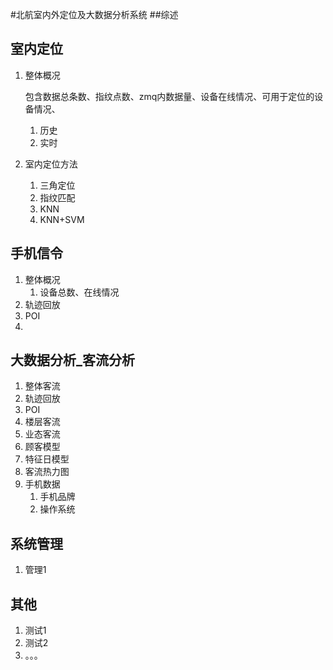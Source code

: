 #北航室内外定位及大数据分析系统
##综述

## 室内定位

1. 整体概况

   包含数据总条数、指纹点数、zmq内数据量、设备在线情况、可用于定位的设备情况、

   1. 历史
   2. 实时

2. 室内定位方法

   1. 三角定位
   2. 指纹匹配
   3. KNN
   4. KNN+SVM

## 手机信令

1. 整体概况
   1. 设备总数、在线情况
2. 轨迹回放
3. POI
4. ​

## 大数据分析_客流分析

1. 整体客流
2. 轨迹回放
3. POI
4. 楼层客流
5. 业态客流
6. 顾客模型
7. 特征日模型
8. 客流热力图
9. 手机数据
   1. 手机品牌
   2. 操作系统

## 系统管理

1. 管理1

## 其他

1. 测试1
2. 测试2
3. 。。。
